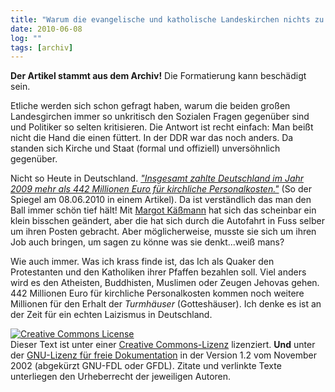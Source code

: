 ```yaml
---
title: "Warum die evangelische und katholische Landeskirchen nichts zu sozialer Ungerechtigkeit zu sagen hat?"
date: 2010-06-08
log: ""
tags: [archiv]
---
```

**Der Artikel stammt aus dem Archiv!** Die Formatierung kann beschädigt sein.

Etliche werden sich schon gefragt haben, warum die beiden großen Landesgirchen immer so unkritisch den Sozialen Fragen gegenüber sind und Politiker so selten kritisieren. Die Antwort ist recht einfach: Man beißt nicht die Hand die einen füttert. In der DDR war das noch anders. Da standen sich Kirche und Staat (formal und offiziell) unversöhnlich gegenüber. 

Nicht so Heute in Deutschland. <a href="http://www.spiegel.de/politik/deutschland/0,1518,699422,00.html"><i>"Insgesamt zahlte Deutschland im Jahr 2009 mehr als 442 Millionen Euro für kirchliche Personalkosten."</i></a> (So der Spiegel am 08.06.2010 in einem Artikel). Da ist verständlich das man den Ball immer schön tief hält! Mit <a href="http://www.spiegel.de/politik/deutschland/0,1518,699426,00.html">Margot Käßmann</a> hat sich das scheinbar ein klein bisschen geändert, aber die hat sich durch die Autofahrt in Fuss selber um ihren Posten gebracht. Aber möglicherweise, musste sie sich um ihren Job auch bringen, um sagen zu könne was sie denkt...weiß mans?  

Wie auch immer. Was ich krass finde ist, das Ich als Quaker den Protestanten und den Katholiken ihrer Pfaffen bezahlen soll. Viel anders wird es den Atheisten, Buddhisten, Muslimen oder Zeugen Jehovas gehen. 442 Millionen Euro für kirchliche Personalkosten kommen noch weitere Millionen für den Erhalt der <i>Turmhäuser</i> (Gotteshäuser). Ich denke es ist an der Zeit für ein echten Laizismus in Deutschland.   


<a href="http://creativecommons.org/licenses/by-sa/3.0/de/" rel="license"><img src="http://i.creativecommons.org/l/by-sa/3.0/de/88x31.png" style="border-width: 0pt;" alt="Creative Commons License" /></a><br />
Dieser <span rel="dc:type" href="http://purl.org/dc/dcmitype/Text" xmlns:dc="http://purl.org/dc/elements/1.1/">Text</span> ist unter einer <a href="http://creativecommons.org/licenses/by-sa/3.0/de/" rel="license">Creative Commons-Lizenz</a> lizenziert. **Und** unter der <a href="http://de.wikipedia.org/wiki/GFDL">GNU-Lizenz f&uuml;r freie Dokumentation</a> in der Version 1.2 vom November 2002 (abgek&uuml;rzt GNU-FDL oder GFDL). Zitate und verlinkte Texte unterliegen den Urheberrecht der jeweiligen Autoren.

